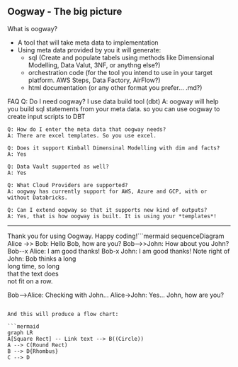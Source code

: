 Oogway - The big picture  
----------------------------------------------------------------------------------------
What is oogway?
   

 - A tool that will take meta data to implementation
 - Using meta data provided by you it will generate:
     - sql (Create and populate tabels using methods like Dimensional Modelling, Data Valut, 3NF, or anythng else?)
      - orchestration code (for the tool you intend to use in your target platform. AWS Steps, Data Factory, AirFlow?)
      - html documentation (or any other format you prefer... .md?)

FAQ
    Q: Do I need oogway? I use data build tool (dbt)
    A: oogway will help you build sql statements from your meta data. so you can use oogway to create input scripts to DBT

    Q: How do I enter the meta data that oogway needs?
    A: There are excel templates. So you use excel.

    Q: Does it support Kimball Dimensinal Modelling with dim and facts?
    A: Yes

    Q: Data Vault supported as well?
    A: Yes

    Q: What Cloud Providers are supported?
    A: oogway has currently support for AWS, Azure and GCP, with or without Databricks.
    
    Q: Can I extend oogway so that it supports new kind of outputs?
    A: Yes, that is how oogway is built. It is using your *templates*! 

---------------------------------------------------------------------------------------------------------------------
Thank you for using Oogway. Happy coding!```mermaid
sequenceDiagram
Alice ->> Bob: Hello Bob, how are you?
Bob-->>John: How about you John?
Bob--x Alice: I am good thanks!
Bob-x John: I am good thanks!
Note right of John: Bob thinks a long<br/>long time, so long<br/>that the text does<br/>not fit on a row.

Bob-->Alice: Checking with John...
Alice->John: Yes... John, how are you?
```

And this will produce a flow chart:

```mermaid
graph LR
A[Square Rect] -- Link text --> B((Circle))
A --> C(Round Rect)
B --> D{Rhombus}
C --> D